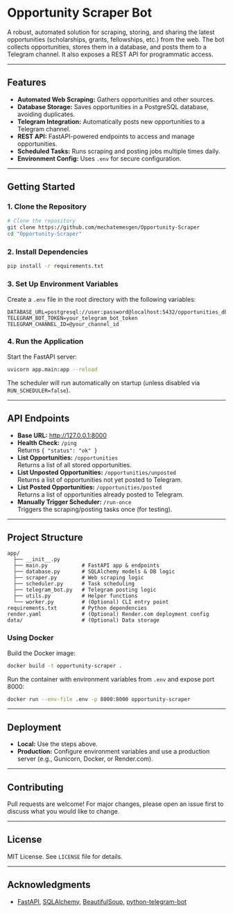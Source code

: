# Opportunity Scraper Bot

A robust, automated solution for scraping, storing, and sharing the latest opportunities (scholarships, grants, fellowships, etc.) from the web. The bot collects opportunities, stores them in a database, and posts them to a Telegram channel. It also exposes a REST API for programmatic access.

---

## Features

- **Automated Web Scraping:** Gathers opportunities and other sources.
- **Database Storage:** Saves opportunities in a PostgreSQL database, avoiding duplicates.
- **Telegram Integration:** Automatically posts new opportunities to a Telegram channel.
- **REST API:** FastAPI-powered endpoints to access and manage opportunities.
- **Scheduled Tasks:** Runs scraping and posting jobs multiple times daily.
- **Environment Config:** Uses `.env` for secure configuration.

---

## Getting Started

### 1. Clone the Repository
```bash
# Clone the repository
git clone https://github.com/mechatemesgen/Opportunity-Scraper
cd "Opportunity-Scraper"
```

### 2. Install Dependencies
```bash
pip install -r requirements.txt
```

### 3. Set Up Environment Variables
Create a `.env` file in the root directory with the following variables:
```env
DATABASE_URL=postgresql://user:password@localhost:5432/opportunities_db
TELEGRAM_BOT_TOKEN=your_telegram_bot_token
TELEGRAM_CHANNEL_ID=@your_channel_id
```

### 4. Run the Application
Start the FastAPI server:
```bash
uvicorn app.main:app --reload
```

The scheduler will run automatically on startup (unless disabled via `RUN_SCHEDULER=false`).

---

## API Endpoints

- **Base URL:** http://127.0.0.1:8000
- **Health Check:** `/ping`  
  Returns `{ "status": "ok" }`
- **List Opportunities:** `/opportunities`  
  Returns a list of all stored opportunities.
- **List Unposted Opportunities:** `/opportunities/unposted`  
  Returns a list of opportunities not yet posted to Telegram.
- **List Posted Opportunities:** `/opportunities/posted`  
  Returns a list of opportunities already posted to Telegram.
- **Manually Trigger Scheduler:** `/run-once`  
  Triggers the scraping/posting tasks once (for testing).

---

## Project Structure

```
app/
  ├── __init__.py
  ├── main.py           # FastAPI app & endpoints
  ├── database.py       # SQLAlchemy models & DB logic
  ├── scraper.py        # Web scraping logic
  ├── scheduler.py      # Task scheduling
  ├── telegram_bot.py   # Telegram posting logic
  ├── utils.py          # Helper functions
  └── worker.py         # (Optional) CLI entry point
requirements.txt        # Python dependencies
render.yaml             # (Optional) Render.com deployment config
data/                   # (Optional) Data storage
```


### Using Docker

Build the Docker image:
```bash
docker build -t opportunity-scraper .
```

Run the container with environment variables from `.env` and expose port 8000:
```bash
docker run --env-file .env -p 8000:8000 opportunity-scraper
```

---

## Deployment

- **Local:** Use the steps above.
- **Production:** Configure environment variables and use a production server (e.g., Gunicorn, Docker, or Render.com).

---

## Contributing

Pull requests are welcome! For major changes, please open an issue first to discuss what you would like to change.

---

## License

MIT License. See `LICENSE` file for details.

---

## Acknowledgments

- [FastAPI](https://fastapi.tiangolo.com/), [SQLAlchemy](https://www.sqlalchemy.org/), [BeautifulSoup](https://www.crummy.com/software/BeautifulSoup/), [python-telegram-bot](https://python-telegram-bot.org/)
